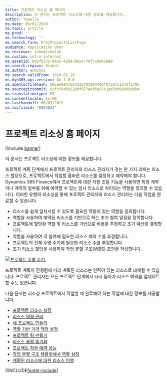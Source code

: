 ```yaml
---
title: 프로젝트 리소싱 홈 페이지
description: 이 문서는 프로젝트 리소싱에 대한 정보를 제공합니다.
author: Yowelle
ms.date: 09/01/2020
ms.topic: article
ms.prod: ''
ms.technology: ''
ms.search.form: ProjProjectsListPage
audience: Application User
ms.reviewer: johnmichalak
ms.custom: intro-internal
ms.assetid: bd2fb375-84c6-428a-8e54-f0f719045898
ms.search.region: Global
ms.author: andchoi
ms.search.validFrom: 2016-02-28
ms.dyn365.ops.version: AX 7.0.0
ms.openlocfilehash: 605a6884cb342abf029644dbf8f2d75127df1786
ms.sourcegitcommit: 6cfc50d89528df977a8f6a55c1ad39d99800d9b4
ms.translationtype: HT
ms.contentlocale: ko-KR
ms.lasthandoff: 06/03/2022
ms.locfileid: "8924024"
---
```

# <a name="project-resourcing-home-page"></a>프로젝트 리소싱 홈 페이지

[!include [banner](../includes/banner.md)]

이 문서는 프로젝트 리소싱에 대한 정보를 제공합니다.

프로젝트 계획 단계에서 프로젝트 관리자와 리소스 관리자가 겪는 한 가지 과제는 리소스 할당으로, 프로젝트에서 작업할 올바른 리소스를 결정하고 예약해야 합니다. Dynamics 365 Finance에서 프로젝트에 대한 자원 조달 기능을 사용하면 특정 계약이나 계약의 일부를 위해 예약할 수 있는 임시 리소스로 처리되는 역할을 정의할 수 있습니다. 이러한 유형의 리소싱을 통해 프로젝트 관리자와 리소스 관리자는 다음 작업을 완료할 수 있습니다.

- 리소스를 쉽게 일치시킬 수 있도록 필요한 역량이 있는 역할을 정의합니다.
- 역할을 사용하여 예약된 리소스를 기반으로 하는 초기 참여 일정을 정의합니다.
- 프로젝트에 할당된 역할 및 리소스를 기반으로 비용을 추정하고 초기 예산을 결정합니다.
- 역할을 사용하여 각 참여에 필요한 리소스 예약 수를 추정합니다.
- 프로젝트의 전체 수명 주기에 필요한 리소스 수를 추정합니다.
- 초기 리소스 할당을 사용하여 작업 분할 구조(WBS) 초안을 작성합니다.

[![프로젝트 수명 주기.](./media/projectresourcing02-1024x812.jpg)](./media/projectresourcing02.jpg)

프로젝트 계획이 진행됨에 따라 계획된 리소스는 인력이 있는 리소스로 대체될 수 있습니다. 프로젝트 관리자는 모든 프로젝트 단계에서 다시 돌아가 리소스 예약을 업데이트할 수도 있습니다.

다음 문서는 리소싱 프로젝트에서 작업할 때 완료해야 하는 작업에 대한 정보를 제공합니다.

- [프로젝트 리소스 설정](set-up-project-resources.md)
- [리소스 역량 관리](manage-resource-competencies.md)
- [새 프로젝트 만들기](create-new-project.md)
- [역할 기반 가격 책정 설정](set-up-role-based-pricing.md)
- [프로젝트 팀 만들기](create-project-team.md)
- [리소스 용량 동기화](synchronize-resource-capacity.md)
- [프로젝트 자원 예약 성능](project-scheduling-performance.md)
- [작업 분할 구조 템플릿에서 역할 설정](set-up-roles-wbs-template.md)
- [계획된 리소스에 대한 리소스 이행](resource-fulfillment-planned-resources.md)


[!INCLUDE[footer-include](../includes/footer-banner.md)]